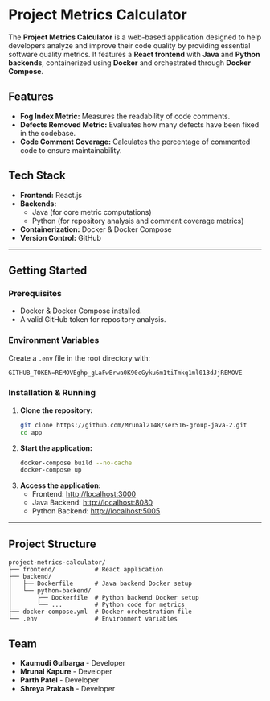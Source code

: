 # Project Metrics Calculator

The **Project Metrics Calculator** is a web-based application designed to help developers analyze and improve their code quality by providing essential software quality metrics. It features a **React frontend** with **Java** and **Python backends**, containerized using **Docker** and orchestrated through **Docker Compose**.

## Features
- **Fog Index Metric:** Measures the readability of code comments.
- **Defects Removed Metric:** Evaluates how many defects have been fixed in the codebase.
- **Code Comment Coverage:** Calculates the percentage of commented code to ensure maintainability.

## Tech Stack
- **Frontend:** React.js
- **Backends:**  
  - Java (for core metric computations)  
  - Python (for repository analysis and comment coverage metrics)  
- **Containerization:** Docker & Docker Compose
- **Version Control:** GitHub

---

## Getting Started
### Prerequisites
- Docker & Docker Compose installed.
- A valid GitHub token for repository analysis.

### Environment Variables
Create a `.env` file in the root directory with:
```env
GITHUB_TOKEN=REMOVE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REMOVE
```

### Installation & Running
1. **Clone the repository:**
   ```bash
   git clone https://github.com/Mrunal2148/ser516-group-java-2.git
   cd app
   ```
2. **Start the application:**
   ```bash
   docker-compose build --no-cache
   docker-compose up
   ```
3. **Access the application:**
   - Frontend: [http://localhost:3000](http://localhost:3000)  
   - Java Backend: [http://localhost:8080](http://localhost:8080)  
   - Python Backend: [http://localhost:5005](http://localhost:5005)  

---

## Project Structure
```
project-metrics-calculator/
├── frontend/           # React application
├── backend/
│   ├── Dockerfile      # Java backend Docker setup
│   └── python-backend/
│       ├── Dockerfile  # Python backend Docker setup
│       └── ...         # Python code for metrics
├── docker-compose.yml  # Docker orchestration file
└── .env                # Environment variables
```

## Team
- **Kaumudi Gulbarga** - Developer  
- **Mrunal Kapure** - Developer  
- **Parth Patel** - Developer  
- **Shreya Prakash** - Developer  


